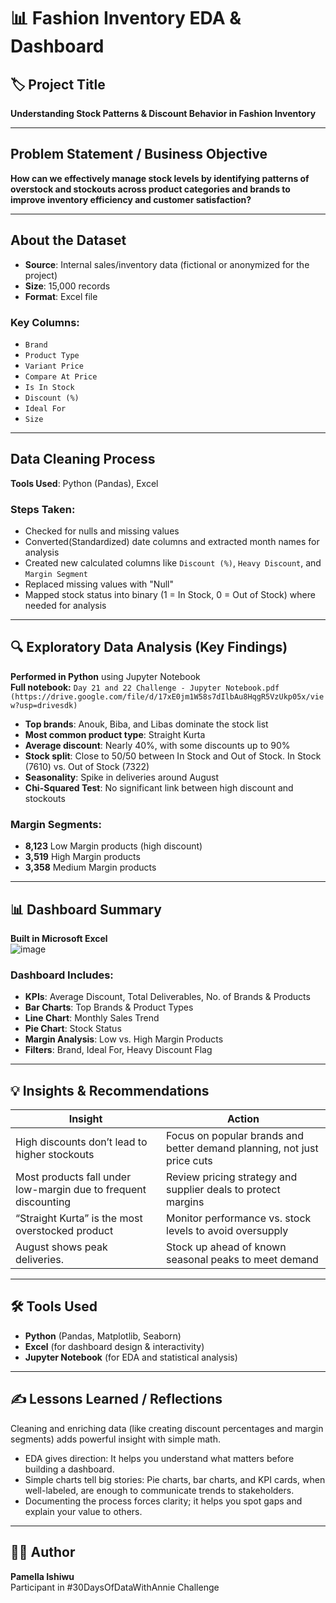 # 📊 Fashion Inventory EDA & Dashboard

## 🏷 Project Title  
**Understanding Stock Patterns & Discount Behavior in Fashion Inventory**

---

##  Problem Statement / Business Objective  
**How can we effectively manage stock levels by identifying patterns of overstock and stockouts across product categories and brands to improve inventory efficiency and customer satisfaction?**

---

##  About the Dataset  
- **Source**: Internal sales/inventory data (fictional or anonymized for the project)  
- **Size**: 15,000 records  
- **Format**: Excel file  

### Key Columns:
- `Brand`
- `Product Type`
- `Variant Price`
- `Compare At Price`
- `Is In Stock`
- `Discount (%)`
- `Ideal For`
- `Size`

---

##  Data Cleaning Process  
**Tools Used**: Python (Pandas), Excel  

### Steps Taken:
- Checked for nulls and missing values  
- Converted(Standardized) date columns and extracted month names for analysis
- Created new calculated columns like `Discount (%)`, `Heavy Discount`, and `Margin Segment`  
- Replaced missing values with "Null" 
- Mapped stock status into binary (1 = In Stock, 0 = Out of Stock) where needed for analysis

---

## 🔍 Exploratory Data Analysis (Key Findings)

**Performed in Python** using Jupyter Notebook  
**Full notebook:** `Day 21 and 22 Challenge - Jupyter Notebook.pdf (https://drive.google.com/file/d/17xE0jm1W58s7dIlbAu8HqgR5VzUkp05x/view?usp=drivesdk)`

- **Top brands**: Anouk, Biba, and Libas dominate the stock list  
- **Most common product type**: Straight Kurta  
- **Average discount**: Nearly 40%, with some discounts up to 90%  
- **Stock split**: Close to 50/50 between In Stock and Out of Stock. In Stock (7610) vs. Out of Stock (7322) 
- **Seasonality**: Spike in deliveries around August
- **Chi-Squared Test**: No significant link between high discount and stockouts
  

### Margin Segments:
- **8,123** Low Margin products (high discount)  
- **3,519** High Margin products  
- **3,358** Medium Margin products

---

## 📊 Dashboard Summary  
**Built in Microsoft Excel**  
![image](https://github.com/user-attachments/assets/db7305b7-2d90-46a8-891c-4518f073c64a)

### Dashboard Includes:

- **KPIs**: Average Discount, Total Deliverables, No. of Brands & Products  
- **Bar Charts**: Top Brands & Product Types  
- **Line Chart**: Monthly Sales Trend  
- **Pie Chart**: Stock Status  
- **Margin Analysis**: Low vs. High Margin Products  
- **Filters**: Brand, Ideal For, Heavy Discount Flag

---

## 💡 Insights & Recommendations

| Insight | Action |
|--------|--------|
| High discounts don’t lead to higher stockouts | Focus on popular brands and better demand planning, not just price cuts |
| Most products fall under low-margin due to frequent discounting | Review pricing strategy and supplier deals to protect margins |
| “Straight Kurta” is the most overstocked product | Monitor performance vs. stock levels to avoid oversupply |
| August shows peak deliveries. | Stock up ahead of known seasonal peaks to meet demand |

---

## 🛠️ Tools Used  
- **Python** (Pandas, Matplotlib, Seaborn)  
- **Excel** (for dashboard design & interactivity)  
- **Jupyter Notebook** (for EDA and statistical analysis)

---

## ✍️ Lessons Learned / Reflections  

Cleaning and enriching data (like creating discount percentages and margin segments) adds powerful insight with simple math.  
- EDA gives direction: It helps you understand what matters before building a dashboard.  
- Simple charts tell big stories: Pie charts, bar charts, and KPI cards, when well-labeled, are enough to communicate trends to stakeholders.  
- Documenting the process forces clarity; it helps you spot gaps and explain your value to others.

---

## 🧑‍💻 Author  
**Pamella Ishiwu**  
Participant in #30DaysOfDataWithAnnie Challenge  




